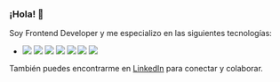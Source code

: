 ### ¡Hola! 👋 
Soy Frontend Developer y me especializo en las siguientes tecnologías:

- <img src="https://img.icons8.com/color/48/000000/javascript.png"/> <img src="https://img.icons8.com/color/48/000000/html-5.png"/> <img src="https://img.icons8.com/color/48/000000/css3.png"/> <img src="https://img.icons8.com/officel/40/000000/react.png"/> <img src="https://img.icons8.com/color/48/000000/tailwindcss.png"/> <img src="https://img.icons8.com/color/48/000000/bootstrap.png"/> <img src="https://img.icons8.com/color/48/000000/typescript.png"/> 

También puedes encontrarme en [LinkedIn](www.linkedin.com/in/castro-dayana) para conectar y colaborar.

<!--
**sijan25/sijan25** es un ✨ _repositorio especial_ ✨ porque su `README.md` (este archivo) aparece en tu perfil de GitHub.

Aquí tienes algunas ideas para comenzar:

- 🔭 Actualmente estoy trabajando en ...
- 🌱 Actualmente estoy aprendiendo ...
- 👯 Estoy buscando colaborar en ...
- 🤔 Estoy buscando ayuda con ...
- 💬 Pregúntame sobre ...
- 📫 Cómo contactarme: ...
- 😄 Pronombres: ...
- ⚡ Dato curioso: ...
-->

